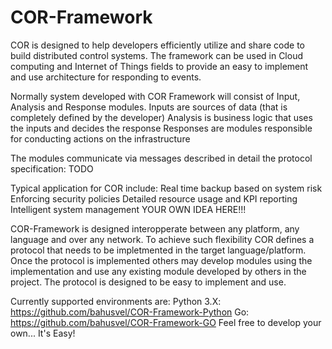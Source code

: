 # COR-Framework

COR is designed to help developers efficiently utilize and share code to build distributed control systems.
The framework can be used in Cloud computing and Internet of Things fields to provide an easy to implement and use architecture for responding to events.

Normally system developed with COR Framework will consist of Input, Analysis and Response modules.
Inputs are sources of data (that is completely defined by the developer)
Analysis is business logic that uses the inputs and decides the response
Responses are modules responsible for conducting actions on the infrastructure

The modules communicate via messages described in detail the protocol specification:
TODO

Typical application for COR include:
Real time backup based on system risk
Enforcing security policies
Detailed resource usage and KPI reporting
Intelligent system management
YOUR OWN IDEA HERE!!!

COR-Framework is designed interopperate between any platform, any language and over any network. To achieve such flexibility COR defines a protocol that needs to be impletmented in the target language/platform. Once the protocol is implemented others may develop modules using the implementation and use any existing module developed by others in the project. The protocol is designed to be easy to implement and use.

Currently supported environments are:
Python 3.X: https://github.com/bahusvel/COR-Framework-Python
Go: https://github.com/bahusvel/COR-Framework-GO
Feel free to develop your own... It's Easy!
